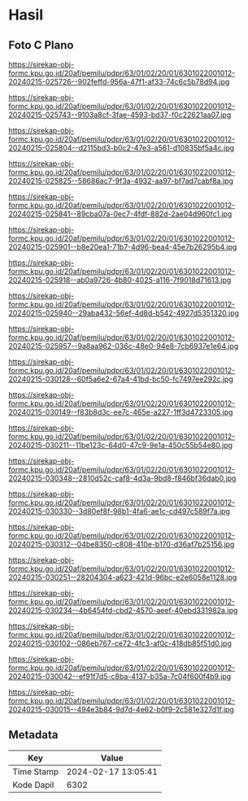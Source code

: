 # Hasil

## Foto C Plano

https://sirekap-obj-formc.kpu.go.id/20af/pemilu/pdpr/63/01/02/20/01/6301022001012-20240215-025726--902feffd-956a-47f1-af33-74c6c5b78d94.jpg

https://sirekap-obj-formc.kpu.go.id/20af/pemilu/pdpr/63/01/02/20/01/6301022001012-20240215-025743--9103a8cf-3fae-4593-bd37-f0c22621aa07.jpg

https://sirekap-obj-formc.kpu.go.id/20af/pemilu/pdpr/63/01/02/20/01/6301022001012-20240215-025804--d2115bd3-b0c2-47e3-a561-d10835bf5a4c.jpg

https://sirekap-obj-formc.kpu.go.id/20af/pemilu/pdpr/63/01/02/20/01/6301022001012-20240215-025825--58686ac7-9f3a-4932-aa97-bf7ad7cabf8a.jpg

https://sirekap-obj-formc.kpu.go.id/20af/pemilu/pdpr/63/01/02/20/01/6301022001012-20240215-025841--89cba07a-0ec7-4fdf-882d-2ae04d960fc1.jpg

https://sirekap-obj-formc.kpu.go.id/20af/pemilu/pdpr/63/01/02/20/01/6301022001012-20240215-025901--b8e20ea1-71b7-4d96-bea4-45e7b26295b4.jpg

https://sirekap-obj-formc.kpu.go.id/20af/pemilu/pdpr/63/01/02/20/01/6301022001012-20240215-025918--ab0a9726-4b80-4025-a116-7f9018d71613.jpg

https://sirekap-obj-formc.kpu.go.id/20af/pemilu/pdpr/63/01/02/20/01/6301022001012-20240215-025940--29aba432-56ef-4d8d-b542-4927d5351320.jpg

https://sirekap-obj-formc.kpu.go.id/20af/pemilu/pdpr/63/01/02/20/01/6301022001012-20240215-025957--9a8aa962-036c-48e0-94e8-7cb6937e1e64.jpg

https://sirekap-obj-formc.kpu.go.id/20af/pemilu/pdpr/63/01/02/20/01/6301022001012-20240215-030128--60f5a6e2-67a4-41bd-bc50-fc7497ee292c.jpg

https://sirekap-obj-formc.kpu.go.id/20af/pemilu/pdpr/63/01/02/20/01/6301022001012-20240215-030149--f83b8d3c-ee7c-465e-a227-1ff3d4723305.jpg

https://sirekap-obj-formc.kpu.go.id/20af/pemilu/pdpr/63/01/02/20/01/6301022001012-20240215-030211--11be123c-64d0-47c9-9e1a-450c55b54e80.jpg

https://sirekap-obj-formc.kpu.go.id/20af/pemilu/pdpr/63/01/02/20/01/6301022001012-20240215-030348--2810d52c-caf8-4d3a-9bd8-f846bf36dab0.jpg

https://sirekap-obj-formc.kpu.go.id/20af/pemilu/pdpr/63/01/02/20/01/6301022001012-20240215-030330--3d80ef8f-98b1-4fa6-ae1c-cd497c589f7a.jpg

https://sirekap-obj-formc.kpu.go.id/20af/pemilu/pdpr/63/01/02/20/01/6301022001012-20240215-030312--04be8350-c808-410e-b170-d36af7b25156.jpg

https://sirekap-obj-formc.kpu.go.id/20af/pemilu/pdpr/63/01/02/20/01/6301022001012-20240215-030251--28204304-a623-421d-96bc-e2e6058e1128.jpg

https://sirekap-obj-formc.kpu.go.id/20af/pemilu/pdpr/63/01/02/20/01/6301022001012-20240215-030234--4b6454fd-cbd2-4570-aeef-40ebd331982a.jpg

https://sirekap-obj-formc.kpu.go.id/20af/pemilu/pdpr/63/01/02/20/01/6301022001012-20240215-030102--086eb767-ce72-4fc3-af0c-418db85f51d0.jpg

https://sirekap-obj-formc.kpu.go.id/20af/pemilu/pdpr/63/01/02/20/01/6301022001012-20240215-030042--ef91f7d5-c8ba-4137-b35a-7c04f600f4b9.jpg

https://sirekap-obj-formc.kpu.go.id/20af/pemilu/pdpr/63/01/02/20/01/6301022001012-20240215-030015--494e3b84-9d7d-4e62-b0f9-2c581e327d1f.jpg


## Metadata

| Key        | Value               |
| ---------- | ------------------- |
| Time Stamp | 2024-02-17 13:05:41 |
| Kode Dapil | 6302                |



